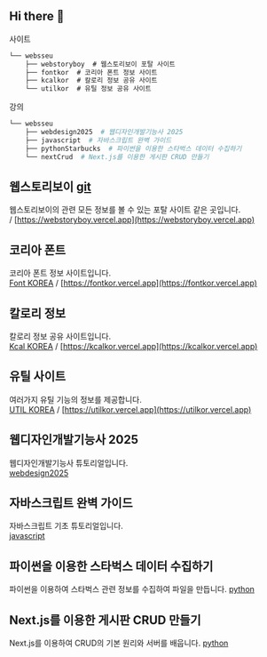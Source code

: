 ## Hi there 👋

사이트 
```html
└── websseu
    ├── webstoryboy  # 웹스토리보이 포탈 사이트
    ├── fontkor  # 코리아 폰트 정보 사이트
    ├── kcalkor  # 칼로리 정보 공유 사이트
    └── utilkor  # 유틸 정보 공유 사이트
```
강의
```bash
└── websseu
    ├── webdesign2025  # 웹디자인개발기능사 2025
    ├── javascript  # 자바스크립트 완벽 가이드
    ├── pythonStarbucks  # 파이썬을 이용한 스타벅스 데이터 수집하기
    └── nextCrud  # Next.js를 이용한 게시판 CRUD 만들기  
```

## 웹스토리보이 [git](https://github.com/websseu/webstoryboy)
웹스토리보이의 관련 모든 정보를 볼 수 있는 포탈 사이트 같은 곳입니다.   
 / [https://webstoryboy.vercel.app](https://webstoryboy.vercel.app)   

## 코리아 폰트 
코리아 폰트 정보 사이트입니다.   
[Font KOREA](https://github.com/websseu/fontkor) / [https://fontkor.vercel.app](https://fontkor.vercel.app)   

## 칼로리 정보 
칼로리 정보 공유 사이트입니다.     
[Kcal KOREA](https://github.com/websseu/kaclkor) / [https://kcalkor.vercel.app](https://kcalkor.vercel.app)   

## 유틸 사이트
여러가지 유틸 기능의 정보를 제공합니다.   
[UTIL KOREA](https://github.com/websseu/utilkor) / [https://utilkor.vercel.app](https://utilkor.vercel.app)  

## 웹디자인개발기능사 2025
웹디자인개발기능사 튜토리얼입니다.   
[webdesign2025](https://github.com/websseu/webdesign2025)   

## 자바스크립트 완벽 가이드
자바스크립트 기초 튜토리얼입니다.   
[javascript](https://github.com/websseu/javascript)   

## 파이썬을 이용한 스타벅스 데이터 수집하기   
파이썬을 이용하여 스타벅스 관련 정보를 수집하여 파일을 만듭니다.
[python](https://github.com/websseu/pythonStarbucks)   

## Next.js를 이용한 게시판 CRUD 만들기   
Next.js를 이용하여 CRUD의 기본 원리와 서버를 배웁니다.
[python](https://github.com/websseu/next-crud)    
